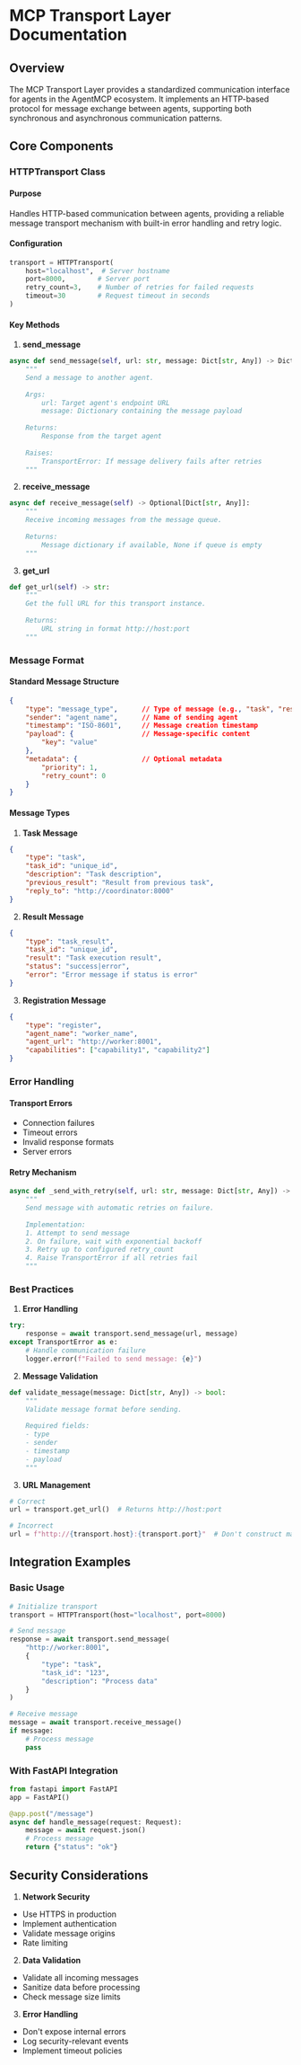 # MCP Transport Layer Documentation

## Overview
The MCP Transport Layer provides a standardized communication interface for agents in the AgentMCP ecosystem. It implements an HTTP-based protocol for message exchange between agents, supporting both synchronous and asynchronous communication patterns.

## Core Components

### HTTPTransport Class

#### Purpose
Handles HTTP-based communication between agents, providing a reliable message transport mechanism with built-in error handling and retry logic.

#### Configuration
```python
transport = HTTPTransport(
    host="localhost",  # Server hostname
    port=8000,        # Server port
    retry_count=3,    # Number of retries for failed requests
    timeout=30        # Request timeout in seconds
)
```

#### Key Methods

1. **send_message**
```python
async def send_message(self, url: str, message: Dict[str, Any]) -> Dict[str, Any]:
    """
    Send a message to another agent.
    
    Args:
        url: Target agent's endpoint URL
        message: Dictionary containing the message payload
        
    Returns:
        Response from the target agent
        
    Raises:
        TransportError: If message delivery fails after retries
    """
```

2. **receive_message**
```python
async def receive_message(self) -> Optional[Dict[str, Any]]:
    """
    Receive incoming messages from the message queue.
    
    Returns:
        Message dictionary if available, None if queue is empty
    """
```

3. **get_url**
```python
def get_url(self) -> str:
    """
    Get the full URL for this transport instance.
    
    Returns:
        URL string in format http://host:port
    """
```

### Message Format

#### Standard Message Structure
```json
{
    "type": "message_type",      // Type of message (e.g., "task", "result", "register")
    "sender": "agent_name",      // Name of sending agent
    "timestamp": "ISO-8601",     // Message creation timestamp
    "payload": {                 // Message-specific content
        "key": "value"
    },
    "metadata": {                // Optional metadata
        "priority": 1,
        "retry_count": 0
    }
}
```

#### Message Types

1. **Task Message**
```json
{
    "type": "task",
    "task_id": "unique_id",
    "description": "Task description",
    "previous_result": "Result from previous task",
    "reply_to": "http://coordinator:8000"
}
```

2. **Result Message**
```json
{
    "type": "task_result",
    "task_id": "unique_id",
    "result": "Task execution result",
    "status": "success|error",
    "error": "Error message if status is error"
}
```

3. **Registration Message**
```json
{
    "type": "register",
    "agent_name": "worker_name",
    "agent_url": "http://worker:8001",
    "capabilities": ["capability1", "capability2"]
}
```

### Error Handling

#### Transport Errors
- Connection failures
- Timeout errors
- Invalid response formats
- Server errors

#### Retry Mechanism
```python
async def _send_with_retry(self, url: str, message: Dict[str, Any]) -> Dict[str, Any]:
    """
    Send message with automatic retries on failure.
    
    Implementation:
    1. Attempt to send message
    2. On failure, wait with exponential backoff
    3. Retry up to configured retry_count
    4. Raise TransportError if all retries fail
    """
```

### Best Practices

1. **Error Handling**
```python
try:
    response = await transport.send_message(url, message)
except TransportError as e:
    # Handle communication failure
    logger.error(f"Failed to send message: {e}")
```

2. **Message Validation**
```python
def validate_message(message: Dict[str, Any]) -> bool:
    """
    Validate message format before sending.
    
    Required fields:
    - type
    - sender
    - timestamp
    - payload
    """
```

3. **URL Management**
```python
# Correct
url = transport.get_url()  # Returns http://host:port

# Incorrect
url = f"http://{transport.host}:{transport.port}"  # Don't construct manually
```

## Integration Examples

### Basic Usage
```python
# Initialize transport
transport = HTTPTransport(host="localhost", port=8000)

# Send message
response = await transport.send_message(
    "http://worker:8001",
    {
        "type": "task",
        "task_id": "123",
        "description": "Process data"
    }
)

# Receive message
message = await transport.receive_message()
if message:
    # Process message
    pass
```

### With FastAPI Integration
```python
from fastapi import FastAPI
app = FastAPI()

@app.post("/message")
async def handle_message(request: Request):
    message = await request.json()
    # Process message
    return {"status": "ok"}
```

## Security Considerations

1. **Network Security**
- Use HTTPS in production
- Implement authentication
- Validate message origins
- Rate limiting

2. **Data Validation**
- Validate all incoming messages
- Sanitize data before processing
- Check message size limits

3. **Error Handling**
- Don't expose internal errors
- Log security-relevant events
- Implement timeout policies
